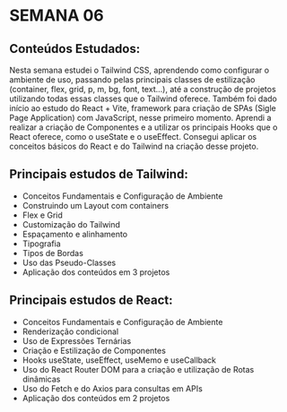 # SEMANA 06

## Conteúdos Estudados:

Nesta semana estudei o Tailwind CSS, aprendendo como configurar o ambiente de uso, passando pelas principais classes de estilização (container, flex, grid, p, m, bg, font, text...), até a construção de projetos utilizando todas essas classes que o Tailwind oferece.
Também foi dado início ao estudo do React + Vite, framework para criação de SPAs (Sigle Page Application) com JavaScript, nesse primeiro momento. Aprendi a realizar a criação de Componentes e a utilizar os principais Hooks que o React oferece, como o useState e o useEffect.
Consegui aplicar os conceitos básicos do React e do Tailwind na criação desse projeto.

## Principais estudos de Tailwind:

- Conceitos Fundamentais e Configuração de Ambiente
- Construindo um Layout com containers
- Flex e Grid
- Customização do Tailwind
- Espaçamento e alinhamento
- Tipografia
- Tipos de Bordas
- Uso das Pseudo-Classes
- Aplicação dos conteúdos em 3 projetos

## Principais estudos de React:

- Conceitos Fundamentais e Configuração de Ambiente
- Renderização condicional
- Uso de Expressões Ternárias
- Criação e Estilização de Componentes
- Hooks useState, useEffect, useMemo e useCallback
- Uso do React Router DOM para a criação e utilização de Rotas dinâmicas
- Uso do Fetch e do Axios para consultas em APIs
- Aplicação dos conteúdos em 2 projetos